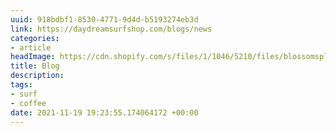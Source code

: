 ```yaml
---
uuid: 918bdbf1-8530-4771-9d4d-b5193274eb3d
link: https://daydreamsurfshop.com/blogs/news
categories:
- article
headImage: https://cdn.shopify.com/s/files/1/1046/5210/files/blossomsplash_army_4x.png?height=628&pad_color=ffffff&v=1527037478&width=1200
title: Blog
description:
tags:
- surf
- coffee
date: 2021-11-19 19:23:55.174064172 +00:00
---
```

